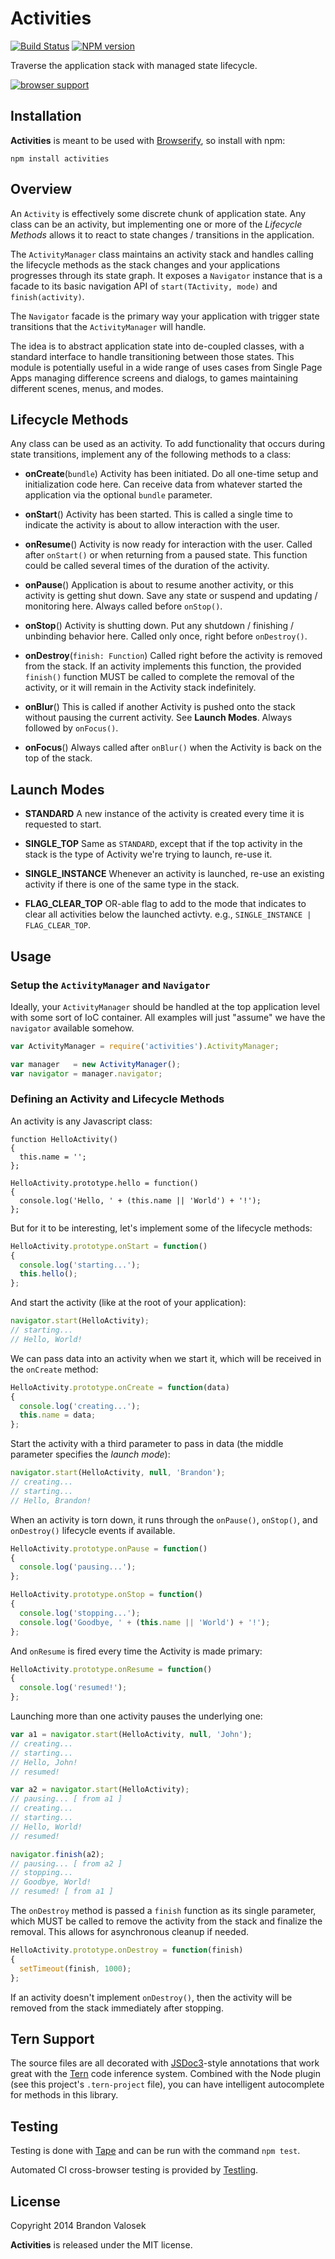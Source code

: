 # Activities

[![Build Status](https://travis-ci.org/bvalosek/activities.png?branch=master)](https://travis-ci.org/bvalosek/activities)
[![NPM version](https://badge.fury.io/js/activities.png)](http://badge.fury.io/js/activities)

Traverse the application stack with managed state lifecycle.

[![browser support](https://ci.testling.com/bvalosek/activities.png)](https://ci.testling.com/bvalosek/activities)

## Installation

**Activities** is meant to be used with [Browserify](http://browserify.org/), so
install with npm:

```
npm install activities
```

## Overview

An `Activity` is effectively some discrete chunk of application state. Any
class can be an activity, but implementing one or more of the *Lifecycle
Methods* allows it to react to state changes / transitions in the application.

The `ActivityManager` class maintains an activity stack and handles calling the
lifecycle methods as the stack changes and your applications progresses through
its state graph. It exposes a `Navigator` instance that is a facade to its
basic navigation API of `start(TActivity, mode)` and `finish(activity)`.

The `Navigator` facade is the primary way your application with trigger state
transitions that the `ActivityManager` will handle.

The idea is to abstract application state into de-coupled classes, with a
standard interface to handle transitioning between those states. This module is
potentially useful in a wide range of uses cases from Single Page Apps managing
difference screens and dialogs, to games maintaining different scenes, menus,
and modes.

## Lifecycle Methods

Any class can be used as an activity. To add functionality that occurs during
state transitions, implement any of the following methods to a class:

* **onCreate**(`bundle`) Activity has been initiated. Do all one-time setup and
  initialization code here. Can receive data from whatever started the
  application via the optional `bundle` parameter.

* **onStart**() Activity has been started. This is called a single time to
  indicate the activity is about to allow interaction with the user.

* **onResume**() Activity is now ready for interaction with the user. Called
  after `onStart()` or when returning from a paused state. This function could
  be called several times of the duration of the activity.

* **onPause**() Application is about to resume another activity, or this
  activity is getting shut down. Save any state or suspend and updating /
  monitoring here. Always called before `onStop()`.

* **onStop**() Activity is shutting down. Put any shutdown / finishing /
  unbinding behavior here. Called only once, right before `onDestroy()`.

* **onDestroy**(`finish: Function`) Called right before the activity is removed
  from the stack. If an activity implements this function, the provided
  `finish()` function MUST be called to complete the removal of the activity,
  or it will remain in the Activity stack indefinitely.

* **onBlur**() This is called if another Activity is pushed onto the stack
  without pausing the current activity. See **Launch Modes**. Always followed
  by `onFocus()`.

* **onFocus**() Always called after `onBlur()` when the Activity is back on the
  top of the stack.

## Launch Modes

* **STANDARD** A new instance of the activity is created every time it is
  requested to start.

* **SINGLE_TOP** Same as `STANDARD`, except that if the top activity in the
  stack is the type of Activity we're trying to launch, re-use it.

* **SINGLE_INSTANCE** Whenever an activity is launched, re-use an existing
  activity if there is one of the same type in the stack.

* **FLAG_CLEAR_TOP** OR-able flag to add to the mode that indicates to clear
  all activities below the launched activty. e.g., `SINGLE_INSTANCE |
  FLAG_CLEAR_TOP`.

## Usage

### Setup the `ActivityManager` and `Navigator`

Ideally, your `ActivityManager` should be handled at the top application level
with some sort of IoC container. All examples will just "assume" we have the
`navigator` available somehow.

```javascript
var ActivityManager = require('activities').ActivityManager;

var manager   = new ActivityManager();
var navigator = manager.navigator;
```

### Defining an Activity and Lifecycle Methods

An activity is any Javascript class:

```
function HelloActivity()
{
  this.name = '';
};

HelloActivity.prototype.hello = function()
{
  console.log('Hello, ' + (this.name || 'World') + '!');
};
```

But for it to be interesting, let's implement some of the lifecycle methods:

```javascript
HelloActivity.prototype.onStart = function()
{
  console.log('starting...');
  this.hello();
};
```

And start the activity (like at the root of your application):

```javascript
navigator.start(HelloActivity);
// starting...
// Hello, World!
```

We can pass data into an activity when we start it, which will
be received in the `onCreate` method:

```javascript
HelloActivity.prototype.onCreate = function(data)
{
  console.log('creating...');
  this.name = data;
};
```

Start the activity with a third parameter to pass in data (the middle parameter
specifies the *launch mode*):

```javascript
navigator.start(HelloActivity, null, 'Brandon');
// creating...
// starting...
// Hello, Brandon!
```

When an activity is torn down, it runs through the `onPause()`, `onStop()`, and
`onDestroy()` lifecycle events if available.

```javascript
HelloActivity.prototype.onPause = function()
{
  console.log('pausing...');
};

HelloActivity.prototype.onStop = function()
{
  console.log('stopping...');
  console.log('Goodbye, ' + (this.name || 'World') + '!');
};
```

And `onResume` is fired every time the Activity is made primary:

```javascript
HelloActivity.prototype.onResume = function()
{
  console.log('resumed!');
};
```

Launching more than one activity pauses the underlying one:

```javascript
var a1 = navigator.start(HelloActivity, null, 'John');
// creating...
// starting...
// Hello, John!
// resumed!

var a2 = navigator.start(HelloActivity);
// pausing... [ from a1 ]
// creating...
// starting...
// Hello, World!
// resumed!

navigator.finish(a2);
// pausing... [ from a2 ]
// stopping...
// Goodbye, World!
// resumed! [ from a1 ]
```

The `onDestroy` method is passed a `finish` function as its single parameter,
which MUST be called to remove the activity from the stack and finalize the
removal. This allows for asynchronous cleanup if needed.

```javascript
HelloActivity.prototype.onDestroy = function(finish)
{
  setTimeout(finish, 1000);
};
```

If an activity doesn't implement `onDestroy()`, then the activity will be removed
from the stack immediately after stopping.

## Tern Support

The source files are all decorated with [JSDoc3](http://usejsdoc.org/)-style
annotations that work great with the [Tern](http://ternjs.net/) code inference
system. Combined with the Node plugin (see this project's `.tern-project`
file), you can have intelligent autocomplete for methods in this library.

## Testing

Testing is done with [Tape](http://github.com/substack/tape) and can be run
with the command `npm test`.

Automated CI cross-browser testing is provided by
[Testling](http://ci.testling.com/bvalosek/activities).


## License
Copyright 2014 Brandon Valosek

**Activities** is released under the MIT license.

